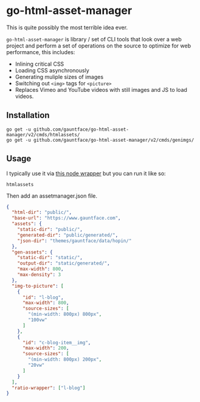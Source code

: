 # go-html-asset-manager

This is quite possibly the most terrible idea ever.

`go-html-asset-manager` is  library / set of CLI tools that look over a web project and perform
a set of operations on the source to optimize for web performance, this includes:

- Inlining critical CSS
- Loading CSS asynchronously
- Generating muliple sizes of images
- Switching out `<img>` tags for `<picture>`
- Replaces Vimeo and YouTube videos with still images and JS to load videos.

## Installation

```
go get -u github.com/gauntface/go-html-asset-manager/v2/cmds/htmlassets/
go get -u github.com/gauntface/go-html-asset-manager/v2/cmds/genimgs/
```

## Usage

I typically use it via [this node wrapper](https://github.com/gauntface/html-asset-manager#html-asset-manager) but you can run it like so:

```shell
htmlassets
```

Then add an assetmanager.json file.

```json
{
  "html-dir": "public/",
  "base-url": "https://www.gauntface.com",
  "assets": {
    "static-dir": "public/",
    "generated-dir": "public/generated/",
    "json-dir": "themes/gauntface/data/hopin/"
  },
  "gen-assets": {
    "static-dir": "static/",
    "output-dir": "static/generated/",
    "max-width": 800,
    "max-density": 3
  },
  "img-to-picture": [
    {
      "id": "l-blog",
      "max-width": 800,
      "source-sizes": [
        "(min-width: 800px) 800px",
        "100vw"
      ]
    },
    {
      "id": "c-blog-item__img",
      "max-width": 200,
      "source-sizes": [
        "(min-width: 800px) 200px",
        "20vw"
      ]
    }
  ],
  "ratio-wrapper": ["l-blog"]
}
```
